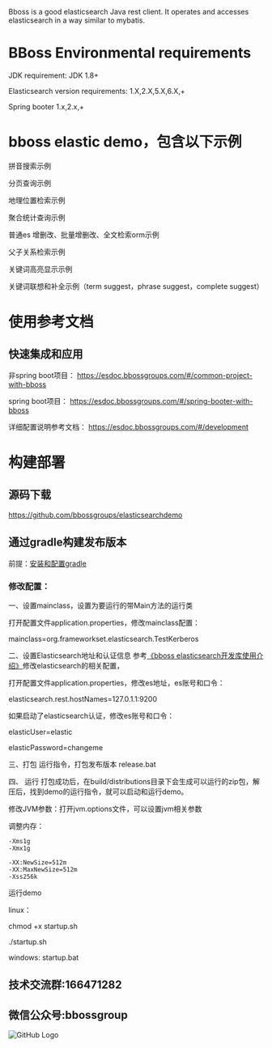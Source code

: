 Bboss is a good elasticsearch Java rest client. It operates and accesses elasticsearch in a way similar to mybatis.

# BBoss Environmental requirements

JDK requirement: JDK 1.8+

Elasticsearch version requirements: 1.X,2.X,5.X,6.X,+

Spring booter 1.x,2.x,+
# bboss elastic demo，包含以下示例
拼音搜索示例

分页查询示例

地理位置检索示例

聚合统计查询示例

普通es 增删改、批量增删改、全文检索orm示例

父子关系检索示例

关键词高亮显示示例

关键词联想和补全示例（term suggest，phrase suggest，complete suggest）

# 使用参考文档
## 快速集成和应用 
非spring boot项目：
https://esdoc.bbossgroups.com/#/common-project-with-bboss

spring boot项目：
https://esdoc.bbossgroups.com/#/spring-booter-with-bboss

详细配置说明参考文档：
https://esdoc.bbossgroups.com/#/development

# 构建部署
## 源码下载
https://github.com/bbossgroups/elasticsearchdemo

## 通过gradle构建发布版本
前提：[安装和配置gradle](https://esdoc.bbossgroups.com/#/bboss-build)
### 修改配置：
一、设置mainclass，设置为要运行的带Main方法的运行类

打开配置文件application.properties，修改mainclass配置：

mainclass=org.frameworkset.elasticsearch.TestKerberos

二、设置Elasticsearch地址和认证信息
参考[《bboss elasticsearch开发库使用介绍》](https://esdoc.bbossgroups.com/#/development)修改elasticsearch的相关配置，

打开配置文件application.properties，修改es地址，es账号和口令：

elasticsearch.rest.hostNames=127.0.1.1:9200

如果启动了elasticsearch认证，修改es账号和口令：

elasticUser=elastic

elasticPassword=changeme

三、打包
运行指令，打包发布版本
release.bat

四、 运行
打包成功后，在build/distributions目录下会生成可以运行的zip包，解压后，找到demo的运行指令，就可以启动和运行demo。

修改JVM参数：打开jvm.options文件，可以设置jvm相关参数

调整内存：

```properties
-Xms1g
-Xmx1g

-XX:NewSize=512m
-XX:MaxNewSize=512m
-Xss256k
```


运行demo

linux：

chmod +x startup.sh

./startup.sh

windows: startup.bat

## 技术交流群:166471282 
     
## 微信公众号:bbossgroup   
![GitHub Logo](https://static.oschina.net/uploads/space/2017/0617/094201_QhWs_94045.jpg)


